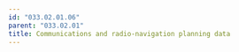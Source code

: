 ```yaml
---
id: "033.02.01.06"
parent: "033.02.01"
title: Communications and radio-navigation planning data
---
```

